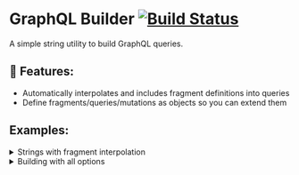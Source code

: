 # GraphQL Builder [![Build Status](https://travis-ci.org/gdub22/graphql-builder.svg?branch=master)](https://travis-ci.org/gdub22/graphql-builder)

A simple string utility to build GraphQL queries.

## 🔑 Features:
- Automatically interpolates and includes fragment definitions into queries
- Define fragments/queries/mutations as objects so you can extend them

## Examples:

<details>
<summary>Strings with fragment interpolation</summary>

```js
import { fragment, query, mutation } from 'graphql-builder'

const PostAuthorFragment = fragment(`
  fragment PostAuthor on Author { 
    id
    name
  }
`)

const PostQuery = query(`
  query ($id: Int!) {
    post (id: $id) {
      id
      title
      ${PostAuthorFragment}
    }
  }
`)

console.log(PostQuery)
/*
query ($id: Int!) {
  post (id: $id) {
    id
    title
    ...PostAuthor
  }
}

fragment PostAuthor on Author {
  id
  name
}
*/
```
</details>

<details>
<summary>Building with all options</summary>

```js
import { fragment, query, mutation } from 'graphql-builder'

const PostAuthorFragment = fragment({
  name: 'PostAuthor', // name is optional.  If omitted, will be 'Fragment'+on
  on: 'Author',
  definition: `{ 
    id
    name
  }`
})

const PostQuery = query({
  name: 'PostQuery' // name is optional, unless you have mutliple operations in your request.
  variables: {      // variables are optional. Useful for extending queries.
    id: 'Int!'
  },
  definition: `{
    post (id: $id) {
      id
      title
      ${PostAuthorFragment}
    }
  }`
})

console.log(PostQuery)
/*
query PostQuery ($id: Int!) {
  post (id: $id) {
    id
    title
    ...PostAuthor
  }
}

fragment PostAuthor on Author {
  id
  name
}
*/
```
</details>
